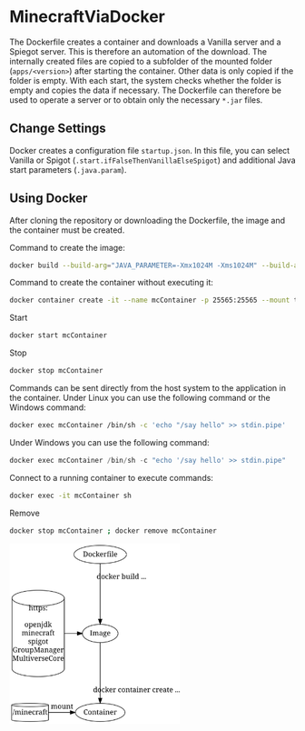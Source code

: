 # MinecraftViaDocker

The Dockerfile creates a container and downloads a Vanilla server and a Spiegot server. This is therefore an automation of the download. The internally created files are copied to a subfolder of the mounted folder (`apps/<version>`) after starting the container. Other data is only copied if the folder is empty. With each start, the system checks whether the folder is empty and copies the data if necessary. The Dockerfile can therefore be used to operate a server or to obtain only the necessary `*.jar` files.

## Change Settings

Docker creates a configuration file `startup.json`. In this file, you can select Vanilla or Spigot (`.start.ifFalseThenVanillaElseSpigot`) and additional Java start parameters (`.java.param`).

## Using Docker

After cloning the repository or downloading the Dockerfile, the image and the container must be created.

Command to create the image:

```sh
docker build --build-arg="JAVA_PARAMETER=-Xmx1024M -Xms1024M" --build-arg="START_SPIGOT=false" -t minecraft_via_docker:1.20.4 .
```

Command to create the container without executing it:

```sh
docker container create -it --name mcContainer -p 25565:25565 --mount type=bind,source="$(pwd)"/minecraft,target=/minecraft --env EULA=true minecraft_via_docker:1.20.4 sh
```

Start

```sh
docker start mcContainer
```

Stop

```sh
docker stop mcContainer
```

Commands can be sent directly from the host system to the application in the container.
Under Linux you can use the following command or the Windows command:

```sh
docker exec mcContainer /bin/sh -c 'echo "/say hello" >> stdin.pipe'
```

Under Windows you can use the following command:

```ps1
docker exec mcContainer /bin/sh -c "echo '/say hello' >> stdin.pipe"
```

Connect to a running container to execute commands:

```sh
docker exec -it mcContainer sh
```

Remove

```sh
docker stop mcContainer ; docker remove mcContainer
```

<img src="readmeMisc/overview.jpg" width="300" alt="">

<!--
digraph G {
  Dockerfile -> Image[label="docker build ..."];
  http[shape=cylinder,label="https:\n\nopenjdk\nminecraft\nspigot\nGroupManager\nMultiverseCore"];
  http -> Image;
  { rank=same; http; Image }
  Image -> Container[label="docker container create ..."];
  minecraft[shape=cylinder,label="/minecraft"];
  minecraft -> Container[label="mount"];
  { rank=same; minecraft; Container }
}
-->

